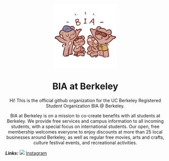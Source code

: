 <p align="center">
  <img src="bia-art.png" width="200" alt="BIA banner">
</p>

<h1 align="center">BIA at Berkeley</h1>

<p align="center">Hi! This is the official github organization for the UC Berkeley Registered Student Organization BIA @ Berkeley.</p>

<p align="center">BIA at Berkeley is on a mission to co-create benefits with all students at Berkeley. We provide free services and campus information to all incoming students, with a special focus on international students. Our open, free membership welcomes everyone to enjoy discounts at more than 25 local businesses around Berkeley, as well as regular free movies, arts and crafts, culture festival events, and recreational activities.</p>

***Links:***
[![](https://img.shields.io/badge/callink-green?style=social)](https://callink.berkeley.edu/organization/biaatberkeley)
[Instagram](https://www.instagram.com/biaberkeley/)
